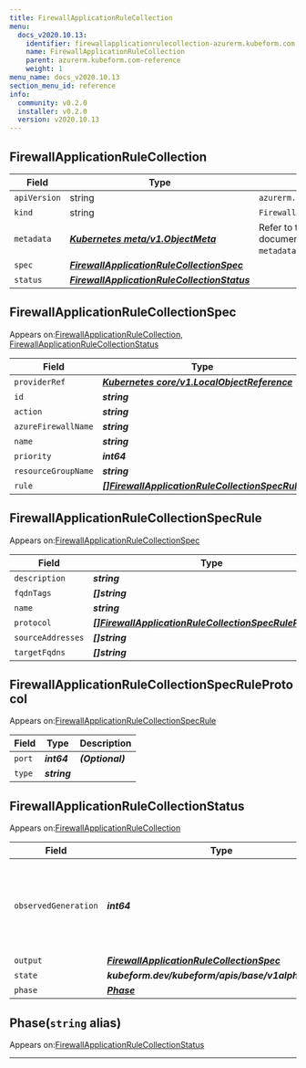 ```yaml
---
title: FirewallApplicationRuleCollection
menu:
  docs_v2020.10.13:
    identifier: firewallapplicationrulecollection-azurerm.kubeform.com
    name: FirewallApplicationRuleCollection
    parent: azurerm.kubeform.com-reference
    weight: 1
menu_name: docs_v2020.10.13
section_menu_id: reference
info:
  community: v0.2.0
  installer: v0.2.0
  version: v2020.10.13
---
```


## FirewallApplicationRuleCollection
| Field | Type | Description |
| ------ | ----- | ----------- |
| `apiVersion` | string | `azurerm.kubeform.com/v1alpha1` |
|    `kind` | string | `FirewallApplicationRuleCollection` |
| `metadata` | ***[Kubernetes meta/v1.ObjectMeta](https://kubernetes.io/docs/reference/generated/kubernetes-api/v1.13/#objectmeta-v1-meta)***|Refer to the Kubernetes API documentation for the fields of the `metadata` field.|
| `spec` | ***[FirewallApplicationRuleCollectionSpec](#firewallapplicationrulecollectionspec)***||
| `status` | ***[FirewallApplicationRuleCollectionStatus](#firewallapplicationrulecollectionstatus)***||
## FirewallApplicationRuleCollectionSpec

Appears on:[FirewallApplicationRuleCollection](#firewallapplicationrulecollection), [FirewallApplicationRuleCollectionStatus](#firewallapplicationrulecollectionstatus)

| Field | Type | Description |
| ------ | ----- | ----------- |
| `providerRef` | ***[Kubernetes core/v1.LocalObjectReference](https://kubernetes.io/docs/reference/generated/kubernetes-api/v1.13/#localobjectreference-v1-core)***||
| `id` | ***string***||
| `action` | ***string***||
| `azureFirewallName` | ***string***||
| `name` | ***string***||
| `priority` | ***int64***||
| `resourceGroupName` | ***string***||
| `rule` | ***[[]FirewallApplicationRuleCollectionSpecRule](#firewallapplicationrulecollectionspecrule)***||
## FirewallApplicationRuleCollectionSpecRule

Appears on:[FirewallApplicationRuleCollectionSpec](#firewallapplicationrulecollectionspec)

| Field | Type | Description |
| ------ | ----- | ----------- |
| `description` | ***string***| ***(Optional)*** |
| `fqdnTags` | ***[]string***| ***(Optional)*** |
| `name` | ***string***||
| `protocol` | ***[[]FirewallApplicationRuleCollectionSpecRuleProtocol](#firewallapplicationrulecollectionspecruleprotocol)***| ***(Optional)*** |
| `sourceAddresses` | ***[]string***||
| `targetFqdns` | ***[]string***| ***(Optional)*** |
## FirewallApplicationRuleCollectionSpecRuleProtocol

Appears on:[FirewallApplicationRuleCollectionSpecRule](#firewallapplicationrulecollectionspecrule)

| Field | Type | Description |
| ------ | ----- | ----------- |
| `port` | ***int64***| ***(Optional)*** |
| `type` | ***string***||
## FirewallApplicationRuleCollectionStatus

Appears on:[FirewallApplicationRuleCollection](#firewallapplicationrulecollection)

| Field | Type | Description |
| ------ | ----- | ----------- |
| `observedGeneration` | ***int64***| ***(Optional)*** Resource generation, which is updated on mutation by the API Server.|
| `output` | ***[FirewallApplicationRuleCollectionSpec](#firewallapplicationrulecollectionspec)***| ***(Optional)*** |
| `state` | ***kubeform.dev/kubeform/apis/base/v1alpha1.State***| ***(Optional)*** |
| `phase` | ***[Phase](#phase)***| ***(Optional)*** |
## Phase(`string` alias)

Appears on:[FirewallApplicationRuleCollectionStatus](#firewallapplicationrulecollectionstatus)

---

